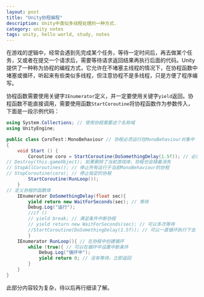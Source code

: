 ```yaml
---
layout: post
title: "Unity协程编程"
description: Unity中类似多线程处理的一种方式.
category: unity notes
tags: unity, hello world, study, notes
---
```


在游戏的逻辑中，经常会遇到先完成某个任务，等待一定时间后，再去做某个任务，又或者在提交一个请求后，需要等待请求返回结果再执行后面的代码。Unity提供了一种称为协程的编程方式，它允许在不堵塞主线程的情况下，在协程函数中堵塞或循环，听起来有些类似多线程，但注意协程不是多线程，只是方便了程序编写。

协程函数需要使用关键字`IEnumerator`定义，并一定要使用关键字`yield`返回。协程函数不能直接调用，需要使用函数`StartCoroutine`将协程函数作为参数传入，下面是一段示例代码：

```C#
using System.Collections; // 使用协程需要这个名称域
using UnityEngine;

public class CoroTest：MonoBehaviour // 协程必须运行在MonoBehaviour对象中
{
	void Start () {
		Coroutine coro = StartCoroutine(DoSomethingDelay(1.5f)); // 必须使用StartCoroutine执行协程
// Destroy(this.gameObject); 如果删除了当前游戏体，协程也会随着消失
// StopAllCoroutines(); // 停止所有运行于当前MonoBehaviour的协程
// StopCoroutine(coro); // 停止指定的协程
		StartCoroutine(RunLoop());
	}
// 定义协程的函数体
	IEnumerator DoSomethingDelay(float sec){
      	yield return new WaitForSeconds(sec); // 等待
		Debug.Log("运行");
		//if () 
        // yield break; // 满足条件中断协程
        // yield return new WaitForSeconds(sec); // 可以多次等待
        //StartCoroutine(DoSomethingDelay(1.5f)); // 可以一直循环执行下去
        }
    IEnumerator RunLoop(){ // 在协程中创建循环
    	while (true){ // 可以在循环中设置中断条件
            Debug.Log("循环中");
            yield return 0; // 没有等待，立即返回
        }
    }
}
```

此部分内容较为复杂，待以后再行细读了解。